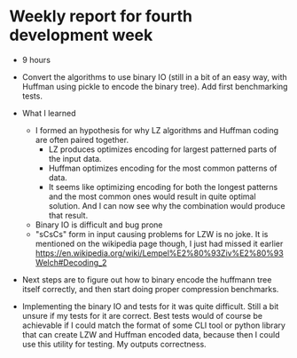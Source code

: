 # Weekly report for fourth development week

- 9 hours

- Convert the algorithms to use binary IO (still in a bit of an easy way, with Huffman using pickle to encode the binary tree). Add first benchmarking tests.

- What I learned
    - I formed an hypothesis for why LZ algorithms and Huffman coding are often paired together. 
        - LZ produces optimizes encoding for largest patterned parts of the input data. 
        - Huffman optimizes encoding for the most common patterns of data.
        - It seems like optimizing encoding for both the longest patterns and the most common ones would result in quite optimal solution. And I can now see why the combination would produce that result.
    - Binary IO is difficult and bug prone
    - "sCsCs" form in input causing problems for LZW is no joke. It is mentioned on the wikipedia page though, I just had missed it earlier https://en.wikipedia.org/wiki/Lempel%E2%80%93Ziv%E2%80%93Welch#Decoding_2


- Next steps are to figure out how to binary encode the huffmann tree itself correctly, and then start doing proper compression benchmarks. 

- Implementing the binary IO and tests for it was quite difficult. Still a bit unsure if my tests for it are correct. Best tests would of course be achievable if I could match the format of some CLI tool or python library that can create LZW and Huffman encoded data, because then I could use this utility for testing. My outputs correctness.


